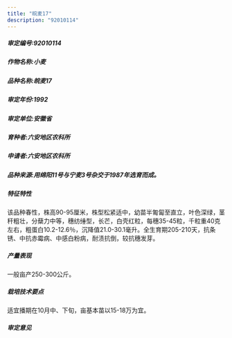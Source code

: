 ```yaml
---
title: "皖麦17"
description: "92010114"
---
```

##### 审定编号:92010114

##### 作物名称:小麦

##### 品种名称:皖麦17

##### 审定年份:1992

##### 审定单位:安徽省

##### 育种者:六安地区农科所

##### 申请者:六安地区农科所

##### 品种来源:用绵阳11号与宁麦3号杂交于1987年选育而成。

##### 特征特性
该品种春性，株高90-95厘米，株型松紧适中，幼苗半匍匐至直立，叶色深绿，茎秆粗壮，分蘖力中等，穗纺缍型，长芒，白壳红粒，每穗35-45粒，千粒重40克左右，粗蛋白10.2-12.6％，沉降值21.0-30.1毫升。全生育期205-210天，抗条锈、中抗赤霉病、中感白粉病，耐渍抗倒，较抗穗发芽。

##### 产量表现
一般亩产250-300公斤。

##### 栽培技术要点
适宜播期在10月中、下旬，亩基本苗以15-18万为宜。

##### 审定意见

